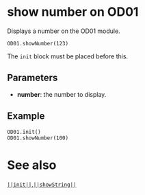 # show number on OD01

Displays a number on the OD01 module.

```sig
OD01.showNumber(123)
```

The ``init`` block must be placed before this.

## Parameters

* **number**: the number to display.

## Example

```blocks
OD01.init()
OD01.showNumber(100)
```

# See also
[``||init||``](/reference/oled/init),[``||showString||``](/reference/oled/showstring)
